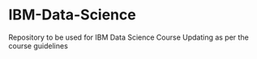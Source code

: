 # IBM-Data-Science
Repository to be used for IBM Data Science Course
Updating as per the course guidelines
